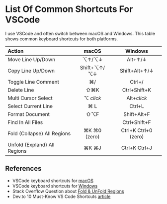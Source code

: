 # List Of Common Shortcuts For VSCode

I use VSCode and often switch between macOS and Windows.
This table shows common keyboard shortcuts for both platforms.

| Action | macOS | Windows |
| :--- | :---: | :---: |
| Move Line Up/Down | ⌥↑/⌥↓ | Alt+↑/↓ |
| Copy Line Up/Down | Shift+⌥↑/⌥↓ | Shift+Alt+↑/↓ |
| Toggle Line Comment | ⌘/ | Ctrl+/ |
| Delete Line | ⇧⌘K | Ctrl+Shift+K |
| Multi Cursor Select | ⌥ _click_ | Alt+_click_ |
| Select Current Line | ⌘ L | Ctrl+L |
| Format Document | ⇧⌥F | Shift+Alt+F |
| Find In All Files |   | Ctrl+Shift+F |
| Fold (Collapse) All Regions | ⌘K ⌘0 (zero)  | Ctrl+K Ctrl+0 (zero) |
| Unfold (Expland) All Regions | ⌘K ⌘J  | Ctrl+K Ctrl+J |

## References

+ VSCode keyboard shortcuts for [macOS](https://code.visualstudio.com/shortcuts/keyboard-shortcuts-macos.pdf)
+ VSCode keyboard shortcuts for [Windows](https://code.visualstudio.com/shortcuts/keyboard-shortcuts-windows.pdf)
+ Stack Overflow Question about [Fold & UnFold Regions](https://stackoverflow.com/questions/42660670/collapse-all-methods-in-visual-studio-code)
+ Dev.to 10 Must-Know VS Code Shortcuts [article](https://dev.to/stefirosca/10-must-know-vs-code-shortcuts-1n17)
